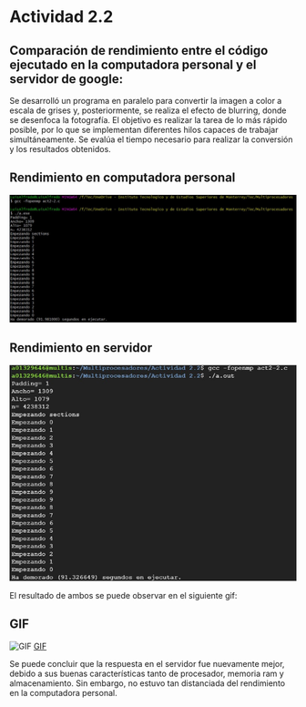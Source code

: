 # Actividad 2.2
## Comparación de rendimiento entre el código ejecutado en la computadora personal y el servidor de google:

Se desarrolló un programa en paralelo para convertir la imagen a color a escala de grises y, posteriormente, se realiza el efecto de blurring, donde se desenfoca la fotografía. El objetivo es realizar la tarea de lo más rápido posible, por lo que se implementan diferentes hilos capaces de trabajar simultáneamente. Se evalúa el tiempo necesario para realizar la conversión y los resultados obtenidos.

## Rendimiento en computadora personal

![Computadora Personal](https://github.com/LuisAlfPerez/Multiprocesadores/blob/main/Actividad%202.2/respuesta-personal.jpg)

## Rendimiento en servidor

![Servidor](https://github.com/LuisAlfPerez/Multiprocesadores/blob/main/Actividad%202.2/respuesta-servidor.jpg)


El resultado de ambos se puede observar en el siguiente gif:

## GIF

![GIF](https://github.com/LuisAlfPerez/Multiprocesadores/blob/main/Actividad%202.2/punk.gif)
[GIF](https://github.com/LuisAlfPerez/Multiprocesadores/blob/main/Actividad%202.2/punk.gif)

Se puede concluir que la respuesta en el servidor fue nuevamente mejor, debido a sus buenas características tanto de procesador, memoria ram y almacenamiento. Sin embargo, no estuvo tan distanciada del rendimiento en la computadora personal. 
